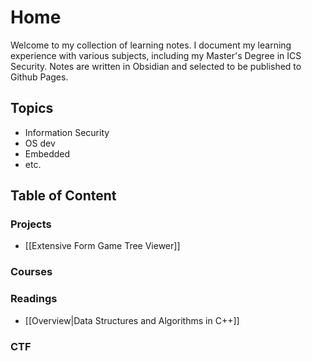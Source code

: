 # Home
Welcome to my collection of learning notes.
I document my learning experience with various subjects, including my Master's Degree in ICS Security.
Notes are written in Obsidian and selected to be published to Github Pages.

## Topics
- Information Security
- OS dev
- Embedded
- etc.

## Table of Content
### Projects
- [[Extensive Form Game Tree Viewer]]

### Courses

### Readings
- [[Overview|Data Structures and Algorithms in C++]]

### CTF